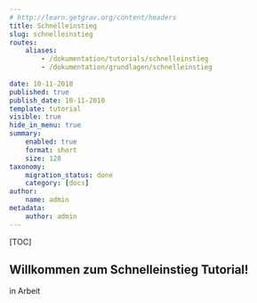 ```yaml
---
# http://learn.getgrav.org/content/headers
title: Schnelleinstieg
slug: schnelleinstieg
routes:
    aliases:
        - /dokumentation/tutorials/schnelleinstieg
        - /dokumentation/grundlagen/schnelleinstieg
        
date: 10-11-2010
published: true
publish_date: 10-11-2010
template: tutorial
visible: true
hide_in_menu: true
summary:
    enabled: true
    format: short
    size: 128
taxonomy:
    migration_status: done
    category: [docs]    
author:
    name: admin
metadata:
    author: admin
---
```


[TOC]

## Willkommen zum Schnelleinstieg Tutorial!

in Arbeit



 
